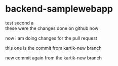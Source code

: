 # backend-samplewebapp
test
second
a      
these were the changes done on github now
    
now i am doing changes for the pull request
 
this one is the commit from kartik-new branch

new commit again from the kartik-new branch
